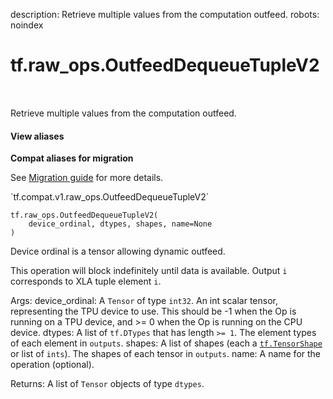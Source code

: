 description: Retrieve multiple values from the computation outfeed.
robots: noindex

# tf.raw_ops.OutfeedDequeueTupleV2

<!-- Insert buttons and diff -->

<table class="tfo-notebook-buttons tfo-api nocontent" align="left">

</table>



Retrieve multiple values from the computation outfeed.


<section class="expandable">
  <h4 class="showalways">View aliases</h4>
  <p>
<b>Compat aliases for migration</b>
<p>See
<a href="https://www.tensorflow.org/guide/migrate">Migration guide</a> for
more details.</p>
<p>`tf.compat.v1.raw_ops.OutfeedDequeueTupleV2`</p>
</p>
</section>

<pre class="devsite-click-to-copy prettyprint lang-py tfo-signature-link">
<code>tf.raw_ops.OutfeedDequeueTupleV2(
    device_ordinal, dtypes, shapes, name=None
)
</code></pre>



<!-- Placeholder for "Used in" -->
 Device ordinal is a
tensor allowing dynamic outfeed.

  This operation will block indefinitely until data is available. Output `i`
  corresponds to XLA tuple element `i`.

  Args:
    device_ordinal: A `Tensor` of type `int32`.
      An int scalar tensor, representing the TPU device to use. This should be -1 when
      the Op is running on a TPU device, and >= 0 when the Op is running on the CPU
      device.
    dtypes: A list of `tf.DTypes` that has length `>= 1`.
      The element types of each element in `outputs`.
    shapes: A list of shapes (each a <a href="../../tf/TensorShape.md"><code>tf.TensorShape</code></a> or list of `ints`).
      The shapes of each tensor in `outputs`.
    name: A name for the operation (optional).

  Returns:
    A list of `Tensor` objects of type `dtypes`.
  